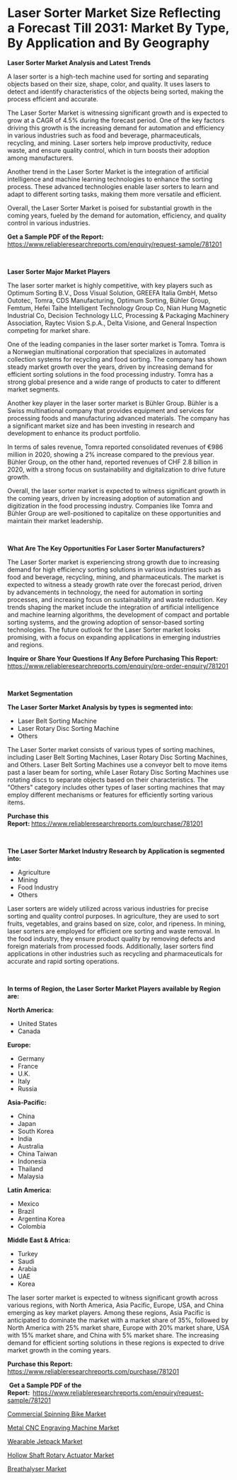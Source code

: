 <p><h1>Laser Sorter Market Size Reflecting a Forecast Till 2031: Market By Type, By Application and By Geography</h1></p><p><strong>Laser Sorter Market Analysis and Latest Trends</strong></p>
<p><p>A laser sorter is a high-tech machine used for sorting and separating objects based on their size, shape, color, and quality. It uses lasers to detect and identify characteristics of the objects being sorted, making the process efficient and accurate.</p><p>The Laser Sorter Market is witnessing significant growth and is expected to grow at a CAGR of 4.5% during the forecast period. One of the key factors driving this growth is the increasing demand for automation and efficiency in various industries such as food and beverage, pharmaceuticals, recycling, and mining. Laser sorters help improve productivity, reduce waste, and ensure quality control, which in turn boosts their adoption among manufacturers.</p><p>Another trend in the Laser Sorter Market is the integration of artificial intelligence and machine learning technologies to enhance the sorting process. These advanced technologies enable laser sorters to learn and adapt to different sorting tasks, making them more versatile and efficient.</p><p>Overall, the Laser Sorter Market is poised for substantial growth in the coming years, fueled by the demand for automation, efficiency, and quality control in various industries.</p></p>
<p><strong>Get a Sample PDF of the Report:&nbsp;</strong> <a href="https://www.reliableresearchreports.com/enquiry/request-sample/781201">https://www.reliableresearchreports.com/enquiry/request-sample/781201</a></p>
<p>&nbsp;</p>
<p><strong>Laser Sorter Major Market Players</strong></p>
<p><p>The laser sorter market is highly competitive, with key players such as Optimum Sorting B.V., Doss Visual Solution, GREEFA Italia GmbH, Metso Outotec, Tomra, CDS Manufacturing, Optimum Sorting, Bühler Group, Femtum, Hefei Taihe Intelligent Technology Group Co, Nian Hung Magnetic Industrial Co, Decision Technology LLC, Processing & Packaging Machinery Association, Raytec Vision S.p.A., Delta Visione, and General Inspection competing for market share.</p><p>One of the leading companies in the laser sorter market is Tomra. Tomra is a Norwegian multinational corporation that specializes in automated collection systems for recycling and food sorting. The company has shown steady market growth over the years, driven by increasing demand for efficient sorting solutions in the food processing industry. Tomra has a strong global presence and a wide range of products to cater to different market segments.</p><p>Another key player in the laser sorter market is Bühler Group. Bühler is a Swiss multinational company that provides equipment and services for processing foods and manufacturing advanced materials. The company has a significant market size and has been investing in research and development to enhance its product portfolio.</p><p>In terms of sales revenue, Tomra reported consolidated revenues of €986 million in 2020, showing a 2% increase compared to the previous year. Bühler Group, on the other hand, reported revenues of CHF 2.8 billion in 2020, with a strong focus on sustainability and digitalization to drive future growth.</p><p>Overall, the laser sorter market is expected to witness significant growth in the coming years, driven by increasing adoption of automation and digitization in the food processing industry. Companies like Tomra and Bühler Group are well-positioned to capitalize on these opportunities and maintain their market leadership.</p></p>
<p>&nbsp;</p>
<p><strong>What Are The Key Opportunities For Laser Sorter Manufacturers?</strong></p>
<p><p>The Laser Sorter market is experiencing strong growth due to increasing demand for high efficiency sorting solutions in various industries such as food and beverage, recycling, mining, and pharmaceuticals. The market is expected to witness a steady growth rate over the forecast period, driven by advancements in technology, the need for automation in sorting processes, and increasing focus on sustainability and waste reduction. Key trends shaping the market include the integration of artificial intelligence and machine learning algorithms, the development of compact and portable sorting systems, and the growing adoption of sensor-based sorting technologies. The future outlook for the Laser Sorter market looks promising, with a focus on expanding applications in emerging industries and regions.</p></p>
<p><strong>Inquire or Share Your Questions If Any Before Purchasing This Report:</strong> <a href="https://www.reliableresearchreports.com/enquiry/pre-order-enquiry/781201">https://www.reliableresearchreports.com/enquiry/pre-order-enquiry/781201</a></p>
<p>&nbsp;</p>
<p><strong>Market Segmentation</strong></p>
<p><strong>The Laser Sorter Market Analysis by types is segmented into:</strong></p>
<p><ul><li>Laser Belt Sorting Machine</li><li>Laser Rotary Disc Sorting Machine</li><li>Others</li></ul></p>
<p><p>The Laser Sorter market consists of various types of sorting machines, including Laser Belt Sorting Machines, Laser Rotary Disc Sorting Machines, and Others. Laser Belt Sorting Machines use a conveyor belt to move items past a laser beam for sorting, while Laser Rotary Disc Sorting Machines use rotating discs to separate objects based on their characteristics. The "Others" category includes other types of laser sorting machines that may employ different mechanisms or features for efficiently sorting various items.</p></p>
<p><strong>Purchase this Report:&nbsp;</strong><a href="https://www.reliableresearchreports.com/purchase/781201">https://www.reliableresearchreports.com/purchase/781201</a></p>
<p>&nbsp;</p>
<p><strong>The Laser Sorter Market Industry Research by Application is segmented into:</strong></p>
<p><ul><li>Agriculture</li><li>Mining</li><li>Food Industry</li><li>Others</li></ul></p>
<p><p>Laser sorters are widely utilized across various industries for precise sorting and quality control purposes. In agriculture, they are used to sort fruits, vegetables, and grains based on size, color, and ripeness. In mining, laser sorters are employed for efficient ore sorting and waste removal. In the food industry, they ensure product quality by removing defects and foreign materials from processed foods. Additionally, laser sorters find applications in other industries such as recycling and pharmaceuticals for accurate and rapid sorting operations.</p></p>
<p>&nbsp;</p>
<p><strong>In terms of Region, the Laser Sorter Market Players available by Region are:</strong></p>
<p>
    <p> <strong> North America: </strong>
        <ul>
            <li>United States</li>
            <li>Canada</li>
        </ul>
        </p> 
    <p> <strong> Europe: </strong>
        <ul>
            <li>Germany</li>
            <li>France</li>
            <li>U.K.</li>
            <li>Italy</li>
            <li>Russia</li>
        </ul>
        </p> 
    <p> <strong> Asia-Pacific: </strong>
        <ul>
            <li>China</li>
            <li>Japan</li>
            <li>South Korea</li>
            <li>India</li>
            <li>Australia</li>
            <li>China Taiwan</li>
            <li>Indonesia</li>
            <li>Thailand</li>
            <li>Malaysia</li>
        </ul>
        </p> 
    <p> <strong> Latin America: </strong>
        <ul>
            <li>Mexico</li>
            <li>Brazil</li>
            <li>Argentina Korea</li>
            <li>Colombia</li>
        </ul>
        </p> 
    <p> <strong> Middle East & Africa: </strong>
        <ul>
            <li>Turkey</li>
            <li>Saudi</li>
            <li>Arabia</li>
            <li>UAE</li>
            <li>Korea</li>
        </ul>
    </p>
    </p>
<p><p>The laser sorter market is expected to witness significant growth across various regions, with North America, Asia Pacific, Europe, USA, and China emerging as key market players. Among these regions, Asia Pacific is anticipated to dominate the market with a market share of 35%, followed by North America with 25% market share, Europe with 20% market share, USA with 15% market share, and China with 5% market share. The increasing demand for efficient sorting solutions in these regions is expected to drive market growth in the coming years.</p></p>
<p><strong>Purchase this Report: </strong><a href="https://www.reliableresearchreports.com/purchase/781201">https://www.reliableresearchreports.com/purchase/781201</a></p>
<p>&nbsp;<strong>Get a Sample PDF of the Report:&nbsp;&nbsp;</strong><a href="https://www.reliableresearchreports.com/enquiry/request-sample/781201">https://www.reliableresearchreports.com/enquiry/request-sample/781201</a></p>
<p><strong></strong></p>
<p><p><a href="https://medium.com/@rexjacobi344/commercial-spinning-bike-market-analysis-its-cagr-market-segmentation-and-global-industry-2c7878de1b02">Commercial Spinning Bike Market</a></p><p><a href="https://medium.com/@rexjacobi344/analyzing-metal-cnc-engraving-machine-market-global-industry-perspective-and-forecast-2024-to-15d546af20d8">Metal CNC Engraving Machine Market</a></p><p><a href="https://medium.com/@rexjacobi344/wearable-jetpack-market-insight-market-trends-growth-forecasted-from-2024-to-2031-e3469b12aa29">Wearable Jetpack Market</a></p><p><a href="https://medium.com/@rexjacobi344/hollow-shaft-rotary-actuator-market-analysis-its-cagr-market-segmentation-and-global-industry-89f97e728e18">Hollow Shaft Rotary Actuator Market</a></p><p><a href="https://medium.com/@rexjacobi344/breathalyser-market-size-cagr-trends-2024-2030-ac4a33e6aa07">Breathalyser Market</a></p></p>